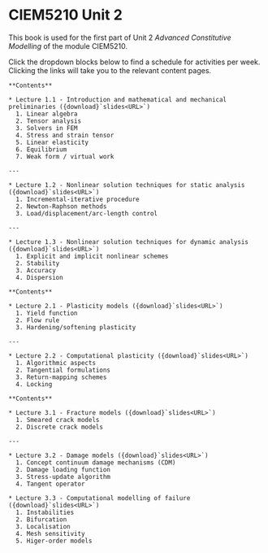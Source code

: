 # CIEM5210 Unit 2

This book is used for the first part of Unit 2 *Advanced Constitutive Modelling* of the module CIEM5210. 

Click the dropdown blocks below to find a schedule for activities per week. Clicking the links will take you to the relevant content pages.

```{dropdown} Week 1
**Contents**

* Lecture 1.1 - Introduction and mathematical and mechanical preliminaries ({download}`slides<URL>`)
  1. Linear algebra
  2. Tensor analysis
  3. Solvers in FEM
  4. Stress and strain tensor
  5. Linear elasticity
  6. Equilibrium
  7. Weak form / virtual work

---

* Lecture 1.2 - Nonlinear solution techniques for static analysis ({download}`slides<URL>`) 
  1. Incremental-iterative procedure
  2. Newton-Raphson methods
  3. Load/displacement/arc-length control

---

* Lecture 1.3 - Nonlinear solution techniques for dynamic analysis ({download}`slides<URL>`) 
  1. Explicit and implicit nonlinear schemes
  2. Stability
  3. Accuracy
  4. Dispersion

```

```{dropdown} Week 2
**Contents**

* Lecture 2.1 - Plasticity models ({download}`slides<URL>`)
  1. Yield function
  2. Flow rule
  3. Hardening/softening plasticity

---

* Lecture 2.2 - Computational plasticity ({download}`slides<URL>`)
  1. Algorithmic aspects
  2. Tangential formulations
  3. Return-mapping schemes
  4. Locking

```

```{dropdown} Week 3
**Contents**

* Lecture 3.1 - Fracture models ({download}`slides<URL>`)
  1. Smeared crack models
  2. Discrete crack models

---

* Lecture 3.2 - Damage models ({download}`slides<URL>`)
  1. Concept continuum damage mechanisms (CDM)
  2. Damage loading function
  3. Stress-update algorithm
  4. Tangent operator

* Lecture 3.3 - Computational modelling of failure ({download}`slides<URL>`)
  1. Instabilities
  2. Bifurcation
  3. Localisation
  4. Mesh sensitivity
  5. Higer-order models

```
